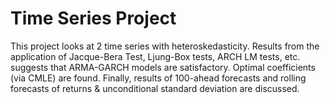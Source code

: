 # Time Series Project
This project looks at 2 time series with heteroskedasticity. Results from the application of Jacque-Bera Test, Ljung-Box tests, ARCH LM tests, etc. suggests that ARMA-GARCH models are satisfactory. Optimal coefficients (via CMLE) are found. Finally, results of 100-ahead forecasts and rolling forecasts of returns & unconditional standard deviation are discussed.
